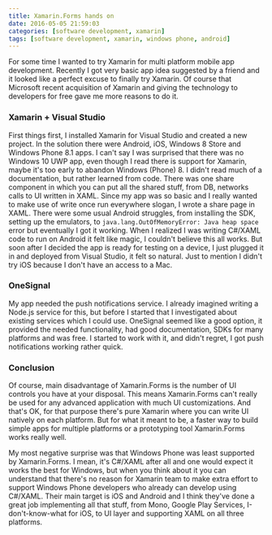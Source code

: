 ```yaml
---
title: Xamarin.Forms hands on
date: 2016-05-05 21:59:03
categories: [software development, xamarin]
tags: [software development, xamarin, windows phone, android]
---
```

For some time I wanted to try Xamarin for multi platform mobile app development. Recently I got very basic app idea suggested by a friend and it looked like a perfect excuse to finally try Xamarin. Of course that Microsoft recent acquisition of Xamarin and giving the technology to developers for free gave me more reasons to do it.
<!--more-->

### Xamarin + Visual Studio

First things first, I installed Xamarin for Visual Studio and created a new project. In the solution there were Android, iOS, Windows 8 Store and Windows Phone 8.1 apps. I can't say I was surprised that there was no Windows 10 UWP app, even though I read there is support for Xamarin, maybe it's too early to abandon Windows (Phone) 8. I didn't read much of a documentation, but rather learned from code. There was one share component in which you can put all the shared stuff, from DB, networks calls to UI written in XAML. Since my app was so basic and I really wanted to make use of write once run everywhere slogan, I wrote a share page in XAML. There were some usual Android struggles, from installing the SDK, setting up the emulators, to `java.lang.OutOfMemoryError: Java heap space` error but eventually I got it working. When I realized I was writing C#/XAML code to run on Android it felt like magic, I couldn't believe this all works. But soon after I decided the app is ready for testing on a device, I just plugged it in and deployed from Visual Studio, it felt so natural. Just to mention I didn't try iOS because I don't have an access to a Mac. 

### OneSignal 

My app needed the push notifications service. I already imagined writing a Node.js service for this, but before I started that I investigated about existing services which I could use. OneSignal seemed like a good option, it provided the needed functionality, had good documentation, SDKs for many platforms and was free. I started to work with it, and didn't regret, I got push notifications working rather quick.

### Conclusion

Of course, main disadvantage of Xamarin.Forms is the number of UI controls you have at your disposal. This means Xamarin.Forms can't really be used for any advanced application with much UI customizations. And that's OK, for that purpose there's pure Xamarin where you can write UI natively on each platform. But for what it meant to be, a faster way to build simple apps for multiple platforms or a prototyping tool Xamarin.Forms works really well.

My most negative surprise was that Windows Phone was least supported by Xamarin.Forms. I mean, it's C#/XAML after all and one would expect it works the best for Windows, but when you think about it you can understand that there's no reason for Xamarin team to make extra effort to support Windows Phone developers who already can develop using C#/XAML. Their main target is iOS and Android and I think they've done a great job implementing all that stuff, from Mono, Google Play Services, I-don't-know-what for iOS, to UI layer and supporting XAML on all three platforms. 
